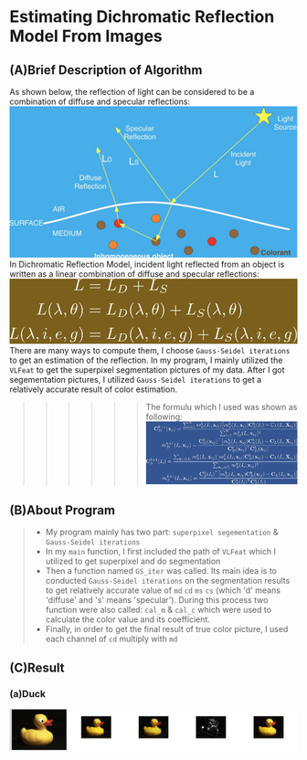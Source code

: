# Estimating Dichromatic Reflection Model From Images 
## (A)Brief Description of Algorithm
As shown below, the reflection of light can be considered to be a combination of diffuse and specular reflections:
![](https://github.com/kong931780511/photogrammtry_midterm/blob/master/pic.jpg)
In Dichromatic Reflection Model, incident light reflected from an object is written as a linear combination of diffuse and specular reflections:
![](https://github.com/kong931780511/photogrammtry_midterm/blob/master/model_form.png)
There are many ways to compute them, I choose `Gauss-Seidel iterations` to get an estimation of the reflection.
In my program, I mainly utilized the `VLFeat` to get the superpixel segmentation pictures of my data. After I got segementation pictures, I utilized `Gauss-Seidel iterations` to get a relatively accurate result of color estimation.
>>>>>>The formulu which I used was shown as following:
![](https://github.com/kong931780511/photogrammtry_midterm/blob/master/form.jpg)
## (B)About Program
>* My program mainly has two part: `superpixel segementation` & `Gauss-Seidel iterations`
>* In my `main` function, I first included the path of `VLFeat` which I utilized to get superpixel and do segmentation
>* Then a function named `GS_iter` was called. Its main idea is to conducted `Gauss-Seidel iterations` on the segmentation results to get relatively accurate value of `md` `cd` `ms` `cs` (which 'd' means 'diffuse' and 's' means 'specular'). During this process two function were also called: `cal_m` & `cal_c` which were used to calculate the color value and its coefficient.
>* Finally, in order to get the final result of true color picture, I used each channel of `cd` multiply with `md`
## (C)Result
### (a)Duck
<img src="https://github.com/kong931780511/photogrammtry_midterm/blob/master/data/duck/6.png" width="20%" height="20%"><img src="https://github.com/kong931780511/photogrammtry_midterm/blob/master/data/duck/6_ori_sup.png" width="20%" height="20%"><img src="https://github.com/kong931780511/photogrammtry_midterm/blob/master/data/duck/6_change_sup.png" width="20%" height="20%"><img src="https://github.com/kong931780511/photogrammtry_midterm/blob/master/data/duck/6_ms.png" width="20%" height="20%"><img src="https://github.com/kong931780511/photogrammtry_midterm/blob/master/data/duck/6_result.png" width="20%" height="20%">

